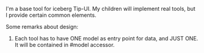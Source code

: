 I'm a base tool for iceberg Tip-UI. 
My children will implement real tools, but I provide certain common elements. 

Some remarks about design: 

1. Each tool has to have ONE model as entry point for data, and JUST ONE. It will be contained 
   in #model accessor.